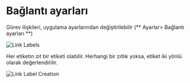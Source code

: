 Bağlantı ayarları
=============

Görev ilişkileri, uygulama ayarlarından değiştirilebilir (** Ayarlar> Bağlantı ayarları **)

![Link Labels](screenshots/link-labels.png)

Her etiketin zıt bir etiketi olabilir.
Herhangi bir zıtlık yoksa, etiket iki yönlü olarak değerlendirilir.

![Link Label Creation](screenshots/link-label-creation.png)
